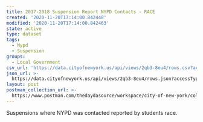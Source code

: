 ```yaml
---
title: 2017-2018 Suspension Report NYPD Contacts - RACE
created: '2020-11-20T17:14:00.842448'
modified: '2020-11-20T17:14:00.842463'
state: active
type: dataset
tags:
  - Nypd
  - Suspension
groups:
  - Local Government
csv_url: 'https://data.cityofnewyork.us/api/views/2qb3-8eu4/rows.csv?accessType=DOWNLOAD'
json_url: >-
  https://data.cityofnewyork.us/api/views/2qb3-8eu4/rows.json?accessType=DOWNLOAD
layout: post
postman_collection_url: >-
  https://www.postman.com/thedaydasource/workspace/city-of-new-york/collection/15909983-c653ea38-a8a5-4062-8de3-097684c102ce
---
```

Suspensions where NYPD was contacted reported by students race.
